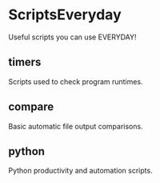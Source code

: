 ScriptsEveryday
================
Useful scripts you can use EVERYDAY!

timers
------
Scripts used to check program runtimes.

compare
-------
Basic automatic file output comparisons.

python
-------
Python productivity and automation scripts.
